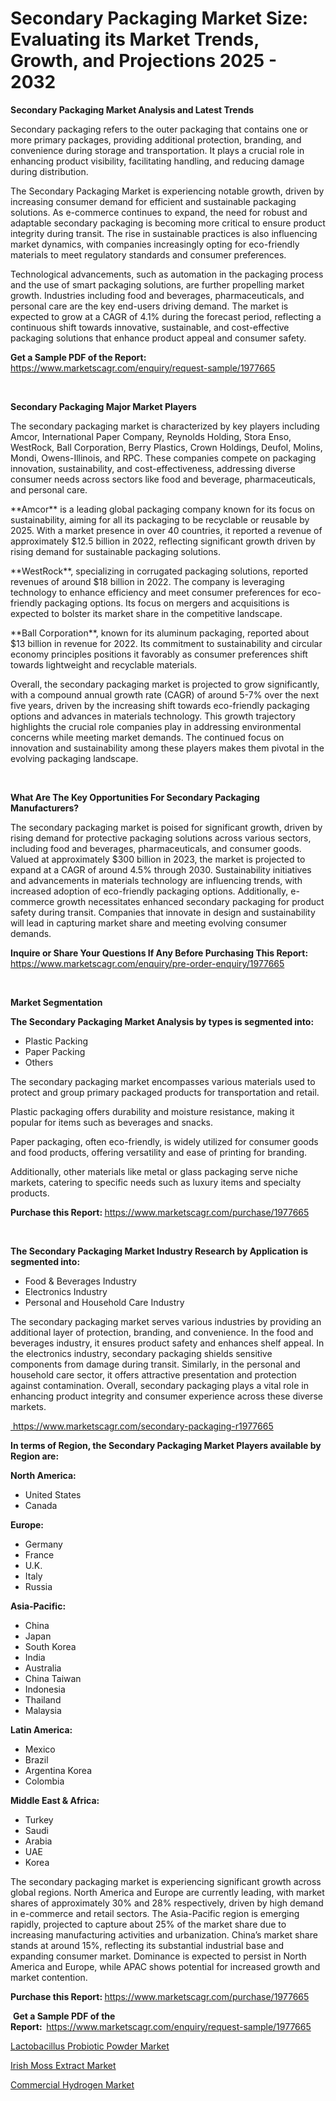<p><h1>Secondary Packaging Market Size: Evaluating its Market Trends, Growth, and Projections 2025 - 2032</h1></p><p><strong>Secondary Packaging Market Analysis and Latest Trends</strong></p>
<p><p>Secondary packaging refers to the outer packaging that contains one or more primary packages, providing additional protection, branding, and convenience during storage and transportation. It plays a crucial role in enhancing product visibility, facilitating handling, and reducing damage during distribution.</p><p>The Secondary Packaging Market is experiencing notable growth, driven by increasing consumer demand for efficient and sustainable packaging solutions. As e-commerce continues to expand, the need for robust and adaptable secondary packaging is becoming more critical to ensure product integrity during transit. The rise in sustainable practices is also influencing market dynamics, with companies increasingly opting for eco-friendly materials to meet regulatory standards and consumer preferences. </p><p>Technological advancements, such as automation in the packaging process and the use of smart packaging solutions, are further propelling market growth. Industries including food and beverages, pharmaceuticals, and personal care are the key end-users driving demand. The market is expected to grow at a CAGR of 4.1% during the forecast period, reflecting a continuous shift towards innovative, sustainable, and cost-effective packaging solutions that enhance product appeal and consumer safety.</p></p>
<p><strong>Get a Sample PDF of the Report:&nbsp;</strong> <a href="https://www.marketscagr.com/enquiry/request-sample/1977665?utm_campaign=1166&utm_medium=2&utm_source=Github&utm_content=ia&utm_term=01042025&utm_id=secondary-packaging">https://www.marketscagr.com/enquiry/request-sample/1977665</a></p>
<p>&nbsp;</p>
<p><strong>Secondary Packaging Major Market Players</strong></p>
<p><p>The secondary packaging market is characterized by key players including Amcor, International Paper Company, Reynolds Holding, Stora Enso, WestRock, Ball Corporation, Berry Plastics, Crown Holdings, Deufol, Molins, Mondi, Owens-Illinois, and RPC. These companies compete on packaging innovation, sustainability, and cost-effectiveness, addressing diverse consumer needs across sectors like food and beverage, pharmaceuticals, and personal care.</p><p>**Amcor** is a leading global packaging company known for its focus on sustainability, aiming for all its packaging to be recyclable or reusable by 2025. With a market presence in over 40 countries, it reported a revenue of approximately $12.5 billion in 2022, reflecting significant growth driven by rising demand for sustainable packaging solutions.</p><p>**WestRock**, specializing in corrugated packaging solutions, reported revenues of around $18 billion in 2022. The company is leveraging technology to enhance efficiency and meet consumer preferences for eco-friendly packaging options. Its focus on mergers and acquisitions is expected to bolster its market share in the competitive landscape.</p><p>**Ball Corporation**, known for its aluminum packaging, reported about $13 billion in revenue for 2022. Its commitment to sustainability and circular economy principles positions it favorably as consumer preferences shift towards lightweight and recyclable materials.</p><p>Overall, the secondary packaging market is projected to grow significantly, with a compound annual growth rate (CAGR) of around 5-7% over the next five years, driven by the increasing shift towards eco-friendly packaging options and advances in materials technology. This growth trajectory highlights the crucial role companies play in addressing environmental concerns while meeting market demands. The continued focus on innovation and sustainability among these players makes them pivotal in the evolving packaging landscape.</p></p>
<p>&nbsp;</p>
<p><strong>What Are The Key Opportunities For Secondary Packaging Manufacturers?</strong></p>
<p><p>The secondary packaging market is poised for significant growth, driven by rising demand for protective packaging solutions across various sectors, including food and beverages, pharmaceuticals, and consumer goods. Valued at approximately $300 billion in 2023, the market is projected to expand at a CAGR of around 4.5% through 2030. Sustainability initiatives and advancements in materials technology are influencing trends, with increased adoption of eco-friendly packaging options. Additionally, e-commerce growth necessitates enhanced secondary packaging for product safety during transit. Companies that innovate in design and sustainability will lead in capturing market share and meeting evolving consumer demands.</p></p>
<p><strong>Inquire or Share Your Questions If Any Before Purchasing This Report:</strong> <a href="https://www.marketscagr.com/enquiry/pre-order-enquiry/1977665?utm_campaign=1166&utm_medium=2&utm_source=Github&utm_content=ia&utm_term=01042025&utm_id=secondary-packaging">https://www.marketscagr.com/enquiry/pre-order-enquiry/1977665</a></p>
<p>&nbsp;</p>
<p><strong>Market Segmentation</strong></p>
<p><strong>The Secondary Packaging Market Analysis by types is segmented into:</strong></p>
<p><ul><li>Plastic Packing</li><li>Paper Packing</li><li>Others</li></ul></p>
<p><p>The secondary packaging market encompasses various materials used to protect and group primary packaged products for transportation and retail. </p><p>Plastic packaging offers durability and moisture resistance, making it popular for items such as beverages and snacks. </p><p>Paper packaging, often eco-friendly, is widely utilized for consumer goods and food products, offering versatility and ease of printing for branding. </p><p>Additionally, other materials like metal or glass packaging serve niche markets, catering to specific needs such as luxury items and specialty products.</p></p>
<p><strong>Purchase this Report:&nbsp;</strong><a href="https://www.marketscagr.com/purchase/1977665?utm_campaign=1166&utm_medium=2&utm_source=Github&utm_content=ia&utm_term=01042025&utm_id=secondary-packaging">https://www.marketscagr.com/purchase/1977665</a></p>
<p>&nbsp;</p>
<p><strong>The Secondary Packaging Market Industry Research by Application is segmented into:</strong></p>
<p><ul><li>Food & Beverages Industry</li><li>Electronics Industry</li><li>Personal and Household Care Industry</li></ul></p>
<p><p>The secondary packaging market serves various industries by providing an additional layer of protection, branding, and convenience. In the food and beverages industry, it ensures product safety and enhances shelf appeal. In the electronics industry, secondary packaging shields sensitive components from damage during transit. Similarly, in the personal and household care sector, it offers attractive presentation and protection against contamination. Overall, secondary packaging plays a vital role in enhancing product integrity and consumer experience across these diverse markets.</p></p>
<p><a href="https://www.marketscagr.com/secondary-packaging-r1977665?utm_campaign=1166&utm_medium=2&utm_source=Github&utm_content=ia&utm_term=01042025&utm_id=secondary-packaging">&nbsp;https://www.marketscagr.com/secondary-packaging-r1977665</a></p>
<p><strong>In terms of Region, the Secondary Packaging Market Players available by Region are:</strong></p>
<p>
    <p> <strong> North America: </strong>
        <ul>
            <li>United States</li>
            <li>Canada</li>
        </ul>
        </p> 
    <p> <strong> Europe: </strong>
        <ul>
            <li>Germany</li>
            <li>France</li>
            <li>U.K.</li>
            <li>Italy</li>
            <li>Russia</li>
        </ul>
        </p> 
    <p> <strong> Asia-Pacific: </strong>
        <ul>
            <li>China</li>
            <li>Japan</li>
            <li>South Korea</li>
            <li>India</li>
            <li>Australia</li>
            <li>China Taiwan</li>
            <li>Indonesia</li>
            <li>Thailand</li>
            <li>Malaysia</li>
        </ul>
        </p> 
    <p> <strong> Latin America: </strong>
        <ul>
            <li>Mexico</li>
            <li>Brazil</li>
            <li>Argentina Korea</li>
            <li>Colombia</li>
        </ul>
        </p> 
    <p> <strong> Middle East & Africa: </strong>
        <ul>
            <li>Turkey</li>
            <li>Saudi</li>
            <li>Arabia</li>
            <li>UAE</li>
            <li>Korea</li>
        </ul>
    </p>
    </p>
<p><p>The secondary packaging market is experiencing significant growth across global regions. North America and Europe are currently leading, with market shares of approximately 30% and 28% respectively, driven by high demand in e-commerce and retail sectors. The Asia-Pacific region is emerging rapidly, projected to capture about 25% of the market share due to increasing manufacturing activities and urbanization. China’s market share stands at around 15%, reflecting its substantial industrial base and expanding consumer market. Dominance is expected to persist in North America and Europe, while APAC shows potential for increased growth and market contention.</p></p>
<p><strong>Purchase this Report: </strong><a href="https://www.marketscagr.com/purchase/1977665?utm_campaign=1166&utm_medium=2&utm_source=Github&utm_content=ia&utm_term=01042025&utm_id=secondary-packaging">https://www.marketscagr.com/purchase/1977665</a></p>
<p>&nbsp;<strong>Get a Sample PDF of the Report:&nbsp;&nbsp;</strong><a href="https://www.marketscagr.com/enquiry/request-sample/1977665?utm_campaign=1166&utm_medium=2&utm_source=Github&utm_content=ia&utm_term=01042025&utm_id=secondary-packaging">https://www.marketscagr.com/enquiry/request-sample/1977665</a></p>
<p><strong></strong></p>
<p><p><a href="https://github.com/ajegiobitsa/Market-Research-Report-List-1/blob/main/lactobacillus-probiotic-powder-market.md?utm_campaign=1166&utm_medium=2&utm_source=Github&utm_content=ia&utm_term=01042025&utm_id=secondary-packaging">Lactobacillus Probiotic Powder Market</a></p><p><a href="https://github.com/efialiurca/Market-Research-Report-List-1/blob/main/irish-moss-extract-market.md?utm_campaign=1166&utm_medium=2&utm_source=Github&utm_content=ia&utm_term=01042025&utm_id=secondary-packaging">Irish Moss Extract Market</a></p><p><a href="https://github.com/oshodikurc/Market-Research-Report-List-1/blob/main/commercial-hydrogen-market.md?utm_campaign=1166&utm_medium=2&utm_source=Github&utm_content=ia&utm_term=01042025&utm_id=secondary-packaging">Commercial Hydrogen Market</a></p></p>